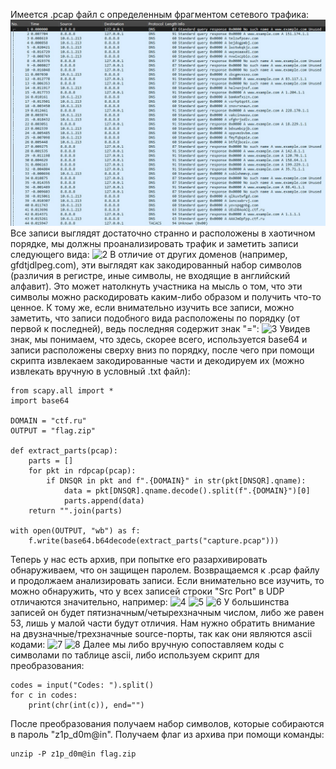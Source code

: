 Имеется .pcap файл с определенным фрагментом сетевого трафика:
[![1](dns_zip_ctf/img/1.jpg)](https://github.com/dhxgc/as25-writeups/blob/main/dns_zip_ctf/img/1.jpg?raw=true)
Все записи выглядят достаточно странно и расположены в хаотичном порядке, мы должны проанализировать трафик и заметить записи следующего вида:
![2](/img/2.jpg)
В отличие от других доменов (например, gfdtjdlpeg.com), эти выглядят как закодированный набор символов (различия в регистре, иные символы, не входящие в английский алфавит). Это может натолкнуть участника на мысль о том, что эти символы можно раскодировать каким-либо образом и получить что-то ценное. К тому же, если внимательно изучить все записи, можно заметить, что записи подобного вида расположены по порядку (от первой к последней), ведь последняя содержит знак "=":
![3](/img/3.jpg)
Увидев знак, мы понимаем, что здесь, скорее всего, используется base64 и записи расположены сверху вниз по порядку, после чего при помощи скрипта извлекаем закодированные части и декодируем их (можно извлекать вручную в условный .txt файл):
```
from scapy.all import *
import base64

DOMAIN = "ctf.ru"
OUTPUT = "flag.zip"

def extract_parts(pcap):
    parts = []
    for pkt in rdpcap(pcap):
        if DNSQR in pkt and f".{DOMAIN}" in str(pkt[DNSQR].qname):
            data = pkt[DNSQR].qname.decode().split(f".{DOMAIN}")[0]
            parts.append(data)
    return "".join(parts)

with open(OUTPUT, "wb") as f:
    f.write(base64.b64decode(extract_parts("capture.pcap")))
```
Теперь у нас есть архив, при попытке его разархивировать обнаруживаем, что он защищен паролем. Возвращаемся к .pcap файлу и продолжаем анализировать записи. Если внимательно все изучить, то можно обнаружить, что у всех записей строки "Src Port" в UDP отличаются значительно, например:
![4](/img/4.jpg)
![5](/img/5.jpg)
![6](/img/6.jpg)
У большинства записей он будет пятизначным/четырехзначным числом, либо же равен 53, лишь у малой части будут отличия. Нам нужно обратить внимание на двузначные/трехзначные source-порты, так как они являются ascii кодами:
![7](/img/7.jpg)
![8](/img/8.jpg)
Далее мы либо вручную сопоставляем коды с символами по таблице ascii, либо используем скрипт для преобразования:
```
codes = input("Codes: ").split()
for c in codes:
    print(chr(int(c)), end="")
```
После преобразования получаем набор символов, которые собираются в пароль "z1p_d0m@in". Получаем флаг из архива при помощи команды:
```
unzip -P z1p_d0m@in flag.zip
```
